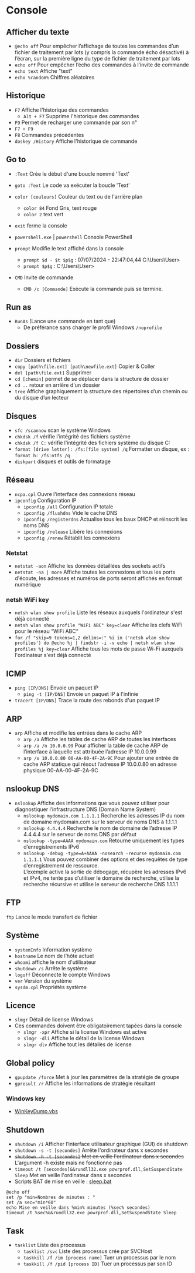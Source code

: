 
# Console
## Afficher du texte
- `@echo off` Pour empêcher l’affichage de toutes les commandes d’un fichier de traitement par lots (y compris la commande écho désactivé) à l’écran, sur la première ligne du type de fichier de traitement par lots
- `echo off` Pour empêcher l’écho des commandes à l’invite de commande
- `echo text` Affiche "text"
- `echo %random%` Chiffres aléatoires

## Historique
- `F7` Affiche l'historique des commandes
  - `Alt + F7` Supprime l'historique des commandes
- `F9` Permet de recharger une commande par son n°
- `F7 + F9`
- `F8` Commandes précédentes
- `doskey /History` Affiche l'historique de commande

## Go to
- `:Text` Crée le début d'une boucle nommé 'Text'
- `goto :Text` Le code va exécuter la boucle 'Text'

- `color [couleurs]` Couleur du text ou de l'arrière plan  
  - `color 84` Fond Gris, text rouge
  - `color 2` text vert
- `exit` ferme la console
- `powershell.exe` | `powershell` Console PowerShell
- `prompt` Modifie le text affiché dans la console
  - `prompt $d - $t $p$g` : 07/07/2024 - 22:47:04,44 C:\Users\User>
  - `prompt $p$g` : C:\Users\User>
- `CMD` Invite de commande
  - `CMD /c [Commande]` Exécute la commande puis se termine.

## Run as
- `RunAs` (Lance une commande en tant que)
  - De préférance sans charger le profil Windows `/noprofile`

## Dossiers
- `dir` Dossiers et fichiers
- `copy [path\file.ext] [path\newfile.ext]` Copier & Coller
- `del [path\file.ext]` Supprimer
- `cd [chemin]` permet de se déplacer dans la structure de dossier
- `cd ..` retour en arrière d'un dossier
- `tree` Affiche graphiquement la structure des répertoires d’un chemin ou du disque d’un lecteur

## Disques
- `sfc /scannow` scan le système Windows
- `chkdsk /f` vérifie l’intégrité des fichiers système
- `chkdsk /f C:` vérifie l’intégrité des fichiers système du disque C:
- `format [drive letter]: /fs:[file system] /q` Formatter un disque, ex : `format h: /fs:ntfs /q`
- `diskpart` disques et outils de formatage

## Réseau
- `ncpa.cpl` Ouvre l'interface des connexions réseau
- `ipconfig` Configuration IP
  - `ipconfig /all` Configuration IP totale
  - `ipconfig /flushdns` Vide le cache DNS
  - `ipconfig /registerdns` Actualise tous les baux DHCP et réinscrit les noms DNS
  - `ipconfig /release` Libère les connexions
  - `ipconfig /renew` Rétablit les connexions

### Netstat
- `netstat -aon` Affiche les données détaillées des sockets actifs
- `netstat -na | more` Affiche toutes les connexions et tous les ports d'écoute, les adresses et numéros de ports seront affichés en format numérique

### netsh WiFi key
- `netsh wlan show profile` Liste les réseaux auxquels l'ordinateur s'est déjà connecté
- `netsh wlan show profile "WiFi ABC" key=clear` Affiche les clefs WiFi pour le réseau “WiFi ABC“
- `for /f "skip=9 tokens=1,2 delims=:" %i in ('netsh wlan show profiles') do @echo %j | findstr -i -v echo | netsh wlan show profiles %j key=clear` Affiche tous les mots de passe Wi-Fi auxquels l'ordinateur s'est déjà connecté

## ICMP
- `ping [IP/DNS]` Envoie un paquet IP
  - `ping -t [IP/DNS]` Envoie un paquet IP à l'infinie
- `tracert [IP/DNS]` Trace la route des rebonds d'un paquet IP

## ARP
- `arp` Affiche et modifie les entrées dans le cache ARP
  - `arp /a` Affiche les tables de cache ARP de toutes les interfaces
  - `arp /a /n 10.0.0.99` Pour afficher la table de cache ARP de l’interface à laquelle est attribuée l’adresse IP 10.0.0.99
  - `arp /s 10.0.0.80 00-AA-00-4F-2A-9C` Pour ajouter une entrée de cache ARP statique qui résout l’adresse IP 10.0.0.80 en adresse physique 00-AA-00-4F-2A-9C

## nslookup DNS
- `nslookup` Affiche des informations que vous pouvez utiliser pour diagnostiquer l’infrastructure DNS (Domain Name System)
  - `nslookup mydomain.com 1.1.1.1` Recherche les adresses IP du nom de domaine mydomain.com sur le serveur de noms DNS à 1.1.1.1
  - `nslookup 4.4.4.4` Recherche le nom de domaine de l’adresse IP 4.4.4.4 sur le serveur de noms DNS par défaut
  - `nslookup -type=AAAA mydomain.com` Retourne uniquement les types d’enregistrements IPv6
  - `nslookup -debug -type=A+AAAA -nosearch -recurse mydomain.com 1.1.1.1` Vous pouvez combiner des options et des requêtes de type d’enregistrement de ressource.   
L’exemple active la sortie de débogage, récupère les adresses IPv6 et IPv4, ne tente pas d’utiliser le domaine de recherche, utilise la recherche récursive et utilise le serveur de recherche DNS 1.1.1.1

## FTP
`ftp` Lance le mode transfert de fichier

## Système
- `systemInfo` Information système
- `hostname` Le nom de l’hôte actuel
- `whoami` affiche le nom d'utilisateur
- `shutdown /s` Arrête le système
- `logoff` Déconnecte le compte Windows
- `ver` Version du système
- `sysdm.cpl` Propriétés système

## Licence
- `slmgr` Détail de license Windows
- Ces commandes doivent être obligatoirement tapées dans la console
  - `slmgr -xpr` Affiche si la license Windows est active
  - `slmgr -dli` Affiche le détail de la license Windows
  - `slmgr dlv` Affiche tout les détailes de license

## Global policy
- `gpupdate /force` Met à jour les paramètres de la stratégie de groupe
- `gpresult /r` Affiche les informations de stratégie résultant

### Windows key
- [WinKeyDump.vbs](https://github.com/Altherneum/.github/blob/main/note/OS/Windows/Scripts/WinKeyDump.vbs)

## Shutdown
- `shutdown /i` Afficher l’interface utilisateur graphique (GUI) de shutdown
- `shutdown -s -t [secondes]` Arrête l'ordinateur dans x secondes
- ~~`shutdown -h -t [secondes]` Met en veille l'ordinateur dans x secondes~~ L'argument -h existe mais ne fonctionne pas
- `timeout /t [secondes]&&rundll32.exe powrprof.dll,SetSuspendState Sleep` Met en veille l'ordinateur dans x secondes
- Scripts BAT de mise en veille : [sleep.bat](https://github.com/Altherneum/.github/blob/main/note/OS/Windows/Scripts/sleep.bat)
```
@echo off
set /p "min=Nombres de minutes : "
set /a sec="min*60"
echo Mise en veille dans %min% minutes (%sec% secondes)
timeout /t %sec%&&rundll32.exe powrprof.dll,SetSuspendState Sleep
```
## Task
- `tasklist` Liste des processus
  - `tasklist /svc` Liste des processus crée par SVCHost
  - `taskkill /f /im [process name]` Tuer un processus par le nom
  - `taskkill /f /pid [process ID]` Tuer un processus par son ID